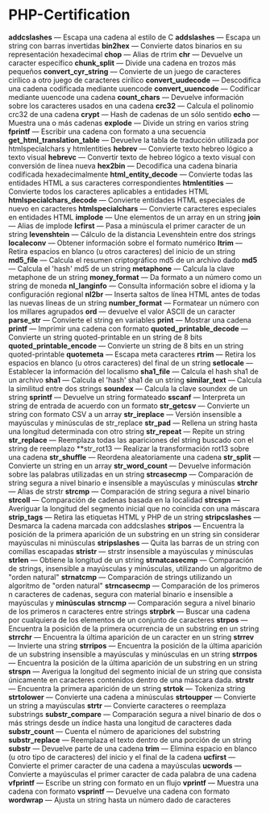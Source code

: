# PHP-Certification


**addcslashes**  — Escapa una cadena al estilo de C
**addslashes** — Escapa un string con barras invertidas
**bin2hex** — Convierte datos binarios en su representación hexadecimal
**chop** — Alias de rtrim
**chr** — Devuelve un caracter específico
**chunk_split** — Divide una cadena en trozos más pequeños
**convert_cyr_string** — Convierte de un juego de caracteres cirílico a otro juego de caracteres cirílico
**convert_uudecode** — Descodifica una cadena codificada mediante uuencode
**convert_uuencode** — Codificar mediante uuencode una cadena
**count_chars** — Devuelve información sobre los caracteres usados en una cadena
**crc32** — Calcula el polinomio crc32 de una cadena
**crypt** — Hash de cadenas de un sólo sentido
**echo** — Muestra una o más cadenas
**explode** — Divide un string en varios string
**fprintf** — Escribir una cadena con formato a una secuencia
**get_html_translation_table** — Devuelve la tabla de traducción utilizada por htmlspecialchars y htmlentities
**hebrev** — Convierte texto hebreo lógico a texto visual
**hebrevc** — Convertir texto de hebreo lógico a texto visual con conversión de línea nueva
**hex2bin** — Decodifica una cadena binaria codificada hexadecimalmente
**html_entity_decode** — Convierte todas las entidades HTML a sus caracteres correspondientes
**htmlentities** — Convierte todos los caracteres aplicables a entidades HTML
**htmlspecialchars_decode** — Convierte entidades HTML especiales de nuevo en caracteres
**htmlspecialchars** — Convierte caracteres especiales en entidades HTML
**implode** — Une elementos de un array en un string
**join** — Alias de implode
**lcfirst** — Pasa a minúscula el primer caracter de un string
**levenshtein** — Cálculo de la distancia Levenshtein entre dos strings
**localeconv** — Obtener información sobre el formato numérico
**ltrim** — Retira espacios en blanco (u otros caracteres) del inicio de un string
**md5_file** — Calcula el resumen criptográfico md5 de un archivo dado
**md5** — Calcula el 'hash' md5 de un string
**metaphone** — Calcula la clave metaphone de un string
**money_format** — Da formato a un número como un string de moneda
**nl_langinfo** — Consulta información sobre el idioma y la configuración regional
**nl2br** — Inserta saltos de línea HTML antes de todas las nuevas líneas de un string
**number_format** — Formatear un número con los millares agrupados
**ord** — devuelve el valor ASCII de un caracter
**parse_str** — Convierte el string en variables
**print** — Mostrar una cadena
**printf** — Imprimir una cadena con formato
**quoted_printable_decode** — Convierte un string quoted-printable en un string de 8 bits
**quoted_printable_encode** — Convierte un string de 8 bits en un string quoted-printable
**quotemeta** — Escapa meta caracteres
**rtrim** — Retira los espacios en blanco (u otros caracteres) del final de un string
**setlocale** — Establecer la información del localismo
**sha1_file** — Calcula el hash sha1 de un archivo
**sha1** — Calcula el 'hash' sha1 de un string
**similar_text** — Calcula la similitud entre dos strings
**soundex** — Calcula la clave soundex de un string
**sprintf** — Devuelve un string formateado
**sscanf** — Interpreta un string de entrada de acuerdo con un formato
**str_getcsv** — Convierte un string con formato CSV a un array
**str_ireplace** — Versión insensible a mayúsculas y minúsculas de str_replace
**str_pad** — Rellena un string hasta una longitud determinada con otro string
**str_repeat** — Repite un string
**str_replace** — Reemplaza todas las apariciones del string buscado con el string de reemplazo
**str_rot13 — Realizar la transformación rot13 sobre una cadena
**str_shuffle** — Reordena aleatoriamente una cadena
**str_split** — Convierte un string en un array
**str_word_count** — Devuelve información sobre las palabras utilizadas en un string
**strcasecmp** — Comparación de string segura a nivel binario e insensible a mayúsculas y minúsculas
**strchr** — Alias de strstr
**strcmp** — Comparación de string segura a nivel binario
**strcoll** — Comparación de cadenas basada en la localidad
**strcspn** — Averiguar la longitud del segmento inicial que no coincida con una máscara
**strip_tags** — Retira las etiquetas HTML y PHP de un string
**stripcslashes** — Desmarca la cadena marcada con addcslashes
**stripos** — Encuentra la posición de la primera aparición de un substring en un string sin considerar mayúsculas ni minúsculas
**stripslashes** — Quita las barras de un string con comillas escapadas
**stristr** — strstr insensible a mayúsculas y minúsculas
**strlen** — Obtiene la longitud de un string
**strnatcasecmp** — Comparación de strings, insensible a mayúsculas y minúsculas, utilizando un algoritmo de "orden natural"
**strnatcmp** — Comparación de strings utilizando un algoritmo de "orden natural"
**strncasecmp** — Comparación de los primeros n caracteres de cadenas, segura con material binario e insensible a mayúsculas y **minúsculas**
**strncmp** — Comparación segura a nivel binario de los primeros n caracteres entre strings
**strpbrk** — Buscar una cadena por cualquiera de los elementos de un conjunto de caracteres
**strpos** — Encuentra la posición de la primera ocurrencia de un substring en un string
**strrchr** — Encuentra la última aparición de un caracter en un string
**strrev** — Invierte una string
**strripos** — Encuentra la posición de la última aparición de un substring insensible a mayúsculas y minúsculas en un string
**strrpos** — Encuentra la posición de la última aparición de un substring en un string
**strspn** — Averigua la longitud del segmento inicial de un string que consista únicamente en caracteres contenidos dentro de una máscara dada.
**strstr** — Encuentra la primera aparición de un string
**strtok** — Tokeniza string
**strtolower** — Convierte una cadena a minúsculas
**strtoupper** — Convierte un string a mayúsculas
**strtr** — Convierte caracteres o reemplaza substrings
**substr_compare** — Comparación segura a nivel binario de dos o más strings desde un índice hasta una longitud de caracteres dada
**substr_count** — Cuenta el número de apariciones del substring
**substr_replace** — Reemplaza el texto dentro de una porción de un string
**substr** — Devuelve parte de una cadena
**trim** — Elimina espacio en blanco (u otro tipo de caracteres) del inicio y el final de la cadena
**ucfirst** — Convierte el primer caracter de una cadena a mayúsculas
**ucwords** — Convierte a mayúsculas el primer caracter de cada palabra de una cadena
**vfprintf** — Escribe un string con formato en un flujo
**vprintf** — Muestra una cadena con formato
**vsprintf** — Devuelve una cadena con formato
**wordwrap** — Ajusta un string hasta un número dado de caracteres
